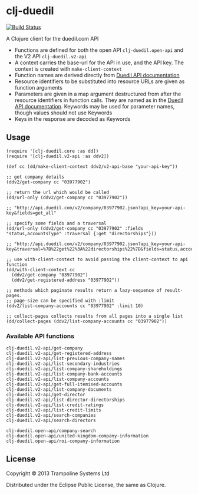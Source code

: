 # clj-duedil

[![Build Status](https://secure.travis-ci.org/trampoline/clj-duedil.png)](http://travis-ci.org/trampoline/clj-duedil)

A Clojure client for the duedil.com API

* Functions are defined for both the open API `clj-duedil.open-api` and the V2 API `clj-duedil.v2-api`
* A context carries the base-url for the API in use, and the API key. The context is created with `make-client-context`
* Function names are derived directly from [Duedil API documentation](http://developer.duedil.com/io-docs)
* Resource identifiers to be substituted into resource URLs are given as function arguments
* Parameters are given in a map argument destructured from after the resource identifiers in function calls.
  They are named as in the [Duedil API documentation](http://developer.duedil.com/io-docs). Keywords
  may be used for parameter names, though values should not use Keywords
* Keys in the response are decoded as Keywords

## Usage

    (require '[clj-duedil.core :as dd])
    (require '[clj-duedil.v2-api :as ddv2])

    (def cc (dd/make-client-context ddv2/v2-api-base "your-api-key"))

    ;; get company details
    (ddv2/get-company cc "03977902")

    ;; return the url which would be called
    (dd/url-only (ddv2/get-company cc "03977902"))

    ;; "http://api.duedil.com/v2/company/03977902.json?api_key=your-api-key&fields=get_all"

    ;; specify some fields and a traversal
    (dd/url-only (ddv2/get-company cc "03977902" :fields "status,accountsType" :traversal {:get "directorships"}))

    ;; "http://api.duedil.com/v2/company/03977902.json?api_key=your-api-key&traversal=%7B%22get%22%3A%22directorships%22%7D&fields=status,accountsType"

    ;; use with-client-context to avoid passing the client-context to api function
    (dd/with-client-context cc
      (ddv2/get-company "03977902")
      (ddv2/get-registered-address "03977902"))

    ;; methods which paginate results return a lazy-sequence of result-pages.
    ;; page-size can be specified with :limit
    (ddv2/list-company-accounts cc "03977902" :limit 10)

    ;; collect-pages collects results from all pages into a single list
    (dd/collect-pages (ddv2/list-company-accounts cc "03977902"))

### Available API functions

    clj-duedil.v2-api/get-company
    clj-duedil.v2-api/get-registered-address
    clj-duedil.v2-api/list-previous-company-names
    clj-duedil.v2-api/list-secondary-industries
    clj-duedil.v2-api/list-company-shareholdings
    clj-duedil.v2-api/list-company-bank-accounts
    clj-duedil.v2-api/list-company-accounts
    clj-duedil.v2-api/get-full-itemised-accounts
    clj-duedil.v2-api/list-company-documents
    clj-duedil.v2-api/get-director
    clj-duedil.v2-api/list-director-directorships
    clj-duedil.v2-api/list-credit-ratings
    clj-duedil.v2-api/list-credit-limits
    clj-duedil.v2-api/search-companies
    clj-duedil.v2-api/search-directors

    clj-duedil.open-api/company-search
    clj-duedil.open-api/united-kingdom-company-information
    clj-duedil.open-api/roi-company-information

## License

Copyright © 2013 Trampoline Systems Ltd

Distributed under the Eclipse Public License, the same as Clojure.
